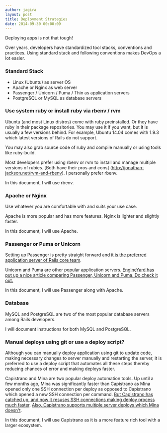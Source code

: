 ```yaml
---
author: jagira
layout: post
title: Deployment Strategies
date: 2014-09-30 00:00:09
---
```


Deploying apps is not that tough!

Over years, developers have standardized tool stacks, conventions and practices. 
Using standard stack and following conventions makes DevOps a lot easier.

### Standard Stack

* Linux (Ubuntu) as server OS
* Apache or Nginx as web server
* Passenger / Unicorn / Puma / Thin as application servers
* PostgreSQL or MySQL as database servers

### Use system ruby or install ruby via rbenv / rvm

Ubuntu (and most Linux distros) come with ruby preinstalled. Or they
have ruby in their package repositories. You may use it if you want, but
it is usually a few versions behind. For example, Ubuntu 14.04 comes
with 1.9.3 which latest versions of Rails do not support.

You may also grab source code of ruby and compile manually or using
tools like ruby-build.

Most developers prefer using rbenv or rvm to install and manage multiple
versions of rubies. [Both have their pros and cons]
(http://jonathan-jackson.net/rvm-and-rbenv). I personally prefer rbenv.

In this document, I will use rbenv.

### Apache or Nginx

Use whatever you are comfortable with and suits your use case.

Apache is more popular and has more features. Nginx is lighter and
slightly faster.

In this document, I will use Apache.

### Passenger or Puma or Unicorn

Setting up Passenger is pretty straight forward and [it is the preferred
application server of Rails core team](http://rubyonrails.org/deploy/).

Unicorn and Puma are other popular application servers. [EngineYard has
put up a nice article comparing Passenger, Unicorn and Puma. Do check it
out.](https://www.engineyard.com/articles/rails-server)

In this document, I will use Passenger along with Apache.

### Database

MySQL and PostgreSQL are two of the most popular database servers among
Rails developers.

I will document instructions for both MySQL and PostgreSQL.

### Manual deploys using git or use a deploy script?

Although you can manually deploy application using git to update code,
making necessary changes to server manually and restarting the server,
it is preferred to use a deploy script that automates all these steps
thereby reducing chances of error and making deploys faster.

Capistrano and Mina are two popular deploy automation tools. Up until a
few months ago, Mina was significantly faster than Capistrano as Mina
opened only one SSH connection per deploy as opposed to Capistrano which
opened a new SSH connection per command. [But Capistrano has catched
up, and now it resuses SSH connections making deploy process much
faster](https://github.com/capistrano/sshkit/pull/70). 
[Also, Capistrano supports multiple server deploys which Mina
doesn't](https://github.com/mina-deploy/mina/issues/8).

In this document, I will use Capistrano as it is a more feature rich
tool with a larger ecosystem.
